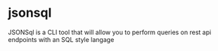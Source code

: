 # jsonsql
JSONSql is a CLI tool that will allow you to perform queries on rest api endpoints with an SQL style langage

